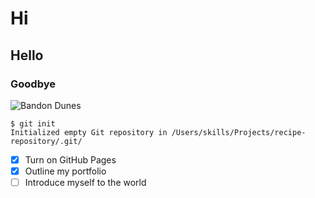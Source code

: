 # Hi
## Hello 
### Goodbye

![Bandon Dunes](https://encrypted-tbn0.gstatic.com/images?q=tbn:ANd9GcR1zj_TKFsGxEZf0QwslklyLhV4Skl5KleRKw&usqp=CAU)

```
$ git init
Initialized empty Git repository in /Users/skills/Projects/recipe-repository/.git/
```
- [x] Turn on GitHub Pages
- [x] Outline my portfolio
- [ ] Introduce myself to the world
